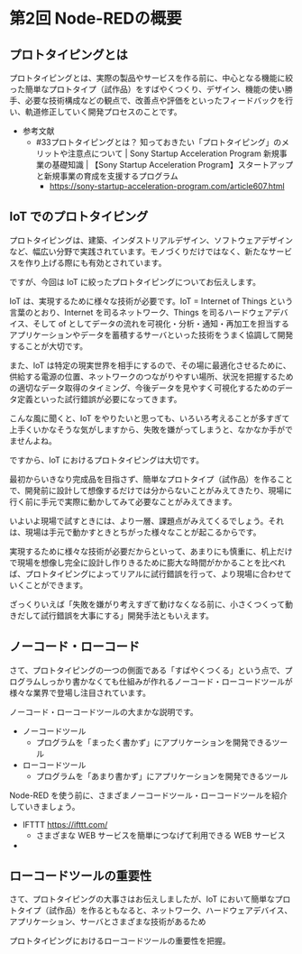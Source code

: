 # 第2回 Node-REDの概要

## プロトタイピングとは

プロトタイピングとは、実際の製品やサービスを作る前に、中心となる機能に絞った簡単なプロトタイプ（試作品）をすばやくつくり、デザイン、機能の使い勝手、必要な技術構成などの観点で、改善点や評価をといったフィードバックを行い、軌道修正していく開発プロセスのことです。

- 参考文献
  - #33プロトタイピングとは？ 知っておきたい「プロトタイピング」のメリットや注意点について | Sony Startup Acceleration Program 新規事業の基礎知識 | 【Sony Startup Acceleration Program】スタートアップと新規事業の育成を支援するプログラム
    - https://sony-startup-acceleration-program.com/article607.html

## IoT でのプロトタイピング

プロトタイピングは、建築、インダストリアルデザイン、ソフトウェアデザインなど、幅広い分野で実践されています。モノづくりだけではなく、新たなサービスを作り上げる際にも有効とされています。

ですが、今回は IoT に絞ったプロトタイピングについてお伝えします。

IoT は、実現するために様々な技術が必要です。IoT = Internet of Things という言葉のとおり、Internet を司るネットワーク、Things を司るハードウェアデバイス、そして of としてデータの流れを可視化・分析・通知・再加工を担当するアプリケーションやデータを蓄積するサーバといった技術をうまく協調して開発することが大切です。

また、IoT は特定の現実世界を相手にするので、その場に最適化させるために、供給する電源の位置、ネットワークのつながりやすい場所、状況を把握するための適切なデータ取得のタイミング、今後データを見やすく可視化するためのデータ定義といった試行錯誤が必要になってきます。

こんな風に聞くと、IoT をやりたいと思っても、いろいろ考えることが多すぎて上手くいかなそうな気がしますから、失敗を嫌がってしまうと、なかなか手がでませんよね。

ですから、IoT におけるプロトタイピングは大切です。

最初からいきなり完成品を目指さず、簡単なプロトタイプ（試作品）を作ることで、開発前に設計して想像するだけでは分からないことがみえてきたり、現場に行く前に手元で実際に動かしてみて必要なことがみえてきます。

いよいよ現場で試すときには、より一層、課題点がみえてくるでしょう。それは、現場は手元で動かすときとちがった様々なことが起こるからです。

実現するために様々な技術が必要だからといって、あまりにも慎重に、机上だけで現場を想像し完全に設計し作りきるために膨大な時間がかかることを比べれば、プロトタイピングによってリアルに試行錯誤を行って、より現場に合わせていくことができます。

ざっくりいえば「失敗を嫌がり考えすぎて動けなくなる前に、小さくつくって動きだして試行錯誤を大事にする」開発手法ともいえます。

## ノーコード・ローコード

さて、プロトタイピングの一つの側面である「すばやくつくる」という点で、プログラムしっかり書かなくても仕組みが作れるノーコード・ローコードツールが様々な業界で登場し注目されています。

ノーコード・ローコードツールの大まかな説明です。

- ノーコードツール
  - プログラムを「まったく書かず」にアプリケーションを開発できるツール
- ローコードツール
  - プログラムを「あまり書かず」にアプリケーションを開発できるツール

Node-RED を使う前に、さまざまノーコードツール・ローコードツールを紹介していきましょう。

- IFTTT https://ifttt.com/
  - さまざまな WEB サービスを簡単につなげて利用できる WEB サービス
- 

## ローコードツールの重要性

さて、プロトタイピングの大事さはお伝えしましたが、IoT において簡単なプロトタイプ（試作品）を作るともなると、ネットワーク、ハードウェアデバイス、アプリケーション、サーバとさまざまな技術があるため


プロトタイピングにおけるローコードツールの重要性を把握。